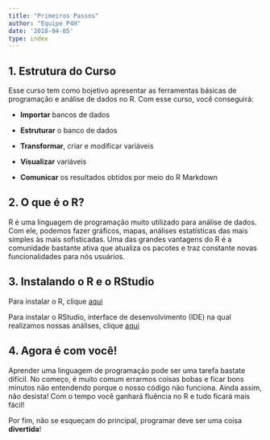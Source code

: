 ```yaml
---
title: "Primeiros Passos"
author: "Equipe P4H"
date: '2018-04-05'
type: index
---
```

  
## 1. Estrutura do Curso
  
  Esse curso tem como bojetivo apresentar as ferramentas básicas de programação e análise de dados no R. Com esse curso, você conseguirá:
  
- __Importar__ bancos de dados

- __Estruturar__ o banco de dados

- __Transformar__, criar e modificar variáveis

- __Visualizar__ variáveis

- __Comunicar__ os resultados obtidos por meio do R Markdown

## 2. O que é o R?

R é uma linguagem de programação muito utilizado para análise de dados. Com ele, podemos fazer gráficos, mapas, análises estatísticas das mais simples às mais sofisticadas. Uma das grandes vantagens do R é a comunidade bastante ativa que atualiza os pacotes e traz constante novas funcionalidades para nós usuários.

## 3. Instalando o R e o RStudio

Para instalar o R, clique [aqui](https://cran.r-project.org/)

Para instalar o RStudio, interface de desenvolvimento (IDE) na qual realizamos nossas análises, clique [aqui](https://www.rstudio.com/)

## 4. Agora é com você!

Aprender uma linguagem de programação pode ser uma tarefa bastate difícil. No começo, é muito comum errarmos coisas bobas e ficar bons minutos não entendendo porque o nosso código não funciona. Ainda assim, não desista! Com o tempo você ganhará fluência no R e tudo ficará mais fácil!
  
Por fim, não se esqueçam do principal, programar deve ser uma coisa __divertida__!